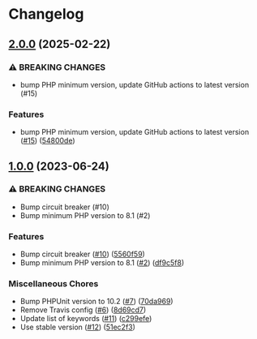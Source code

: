 # Changelog

## [2.0.0](https://www.github.com/ksaveras/circuit-breaker-bundle/compare/v1.0.0...v2.0.0) (2025-02-22)


### ⚠ BREAKING CHANGES

* bump PHP minimum version, update GitHub actions to latest version (#15)

### Features

* bump PHP minimum version, update GitHub actions to latest version ([#15](https://www.github.com/ksaveras/circuit-breaker-bundle/issues/15)) ([54800de](https://www.github.com/ksaveras/circuit-breaker-bundle/commit/54800def19f0a3ae3966d16355fde45abfbfa729))

## [1.0.0](https://www.github.com/ksaveras/circuit-breaker-bundle/compare/v0.2.0...v1.0.0) (2023-06-24)


### ⚠ BREAKING CHANGES

* Bump circuit breaker (#10)
* Bump minimum PHP version to 8.1 (#2)

### Features

* Bump circuit breaker ([#10](https://www.github.com/ksaveras/circuit-breaker-bundle/issues/10)) ([5560f59](https://www.github.com/ksaveras/circuit-breaker-bundle/commit/5560f5965bfdfd9d337e7db817c242fe2fd41bdc))
* Bump minimum PHP version to 8.1 ([#2](https://www.github.com/ksaveras/circuit-breaker-bundle/issues/2)) ([df9c5f8](https://www.github.com/ksaveras/circuit-breaker-bundle/commit/df9c5f8482e0bb8e61d989733035c2209fb80349))


### Miscellaneous Chores

* Bump PHPUnit version to 10.2 ([#7](https://www.github.com/ksaveras/circuit-breaker-bundle/issues/7)) ([70da969](https://www.github.com/ksaveras/circuit-breaker-bundle/commit/70da969f0998d14f7a095037134e21249c990f9c))
* Remove Travis config ([#6](https://www.github.com/ksaveras/circuit-breaker-bundle/issues/6)) ([8d69cd7](https://www.github.com/ksaveras/circuit-breaker-bundle/commit/8d69cd79a18a26b0ec0dff6d0bcdd75468132ed1))
* Update list of keywords ([#11](https://www.github.com/ksaveras/circuit-breaker-bundle/issues/11)) ([c299efe](https://www.github.com/ksaveras/circuit-breaker-bundle/commit/c299efe25eb226ddd3dd47e51b3a34ff3f9a1ca6))
* Use stable version ([#12](https://www.github.com/ksaveras/circuit-breaker-bundle/issues/12)) ([51ec2f3](https://www.github.com/ksaveras/circuit-breaker-bundle/commit/51ec2f3cf30426938c3b3eebbc514caed4b38237))
